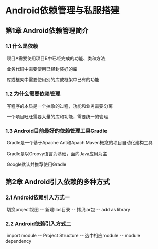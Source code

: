 # Android依赖管理与私服搭建

## 第1章 Android依赖管理简介

### 1.1 什么是依赖

​	项目A需要使用项目B中已经完成的功能、类和方法

​	业务代码中需要使用已经封装好的库

​	库或框架中需要使用别的库或框架中已有的功能

### 1.2 为什么需要依赖管理

​	写程序的本质是一个抽象的过程，功能和业务需要分离

​	一个项目旺旺需要大量的库和功能，需要统一的管理

### 1.3 Android目前最好的依赖管理工具Gradle

​	Gradle是一个基于Apache Ant和Apach Maven概念的项目自动化建构工具

​	Gradle是以Groovy语言为基础，面向Java应用为主

​	Google默认并推荐使用Gradle

## 第2章 Android引入依赖的多种方式

### 2.1 Android依赖引入方式一

​	切换project视图 -- 新建libs目录 -- 拷贝jar包 -- add as library

### 2.2 Android依赖引入方式二

​	import module -- Project Structure -- 选中相应module -- module dependency